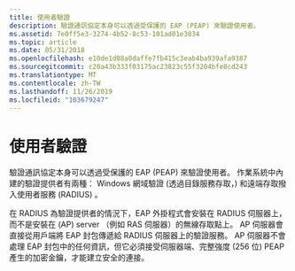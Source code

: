 ```yaml
---
title: 使用者驗證
description: 驗證通訊協定本身可以透過受保護的 EAP (PEAP) 來驗證使用者。
ms.assetid: 7e0ff5e3-3274-4b52-8c53-101ad01e3034
ms.topic: article
ms.date: 05/31/2018
ms.openlocfilehash: e10de1d08a0daffe7fb415c3eab4ba939afa9387
ms.sourcegitcommit: c20a43b333f03175ac23823c55f3204bfe8cd243
ms.translationtype: MT
ms.contentlocale: zh-TW
ms.lasthandoff: 11/26/2019
ms.locfileid: "103679247"
---
```

# <a name="user-authentication"></a>使用者驗證

驗證通訊協定本身可以透過受保護的 EAP (PEAP) 來驗證使用者。 作業系統中內建的驗證提供者有兩種： Windows 網域驗證 (透過目錄服務存取，) 和遠端存取撥入使用者服務 (RADIUS) 。

在 RADIUS 為驗證提供者的情況下，EAP 外掛程式會安裝在 RADIUS 伺服器上，而不是安裝在 (AP) server （例如 RAS 伺服器）的無線存取點上。 AP 伺服器會直接從用戶端將 EAP 封包傳遞給 RADIUS 伺服器上的驗證服務。 AP 伺服器不會處理 EAP 封包中的任何資訊，但它必須接受伺服器端、完整強度 (256 位) PEAP 產生的加密金鑰，才能建立安全的連接。

 

 





